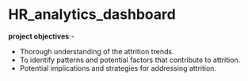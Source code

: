 # HR_analytics_dashboard
**project objectives**:-
- Thorough understanding of the  attrition trends.
- To identify patterns and potential factors that contribute to attrition.
- Potential implications and strategies for addressing attrition.
   
